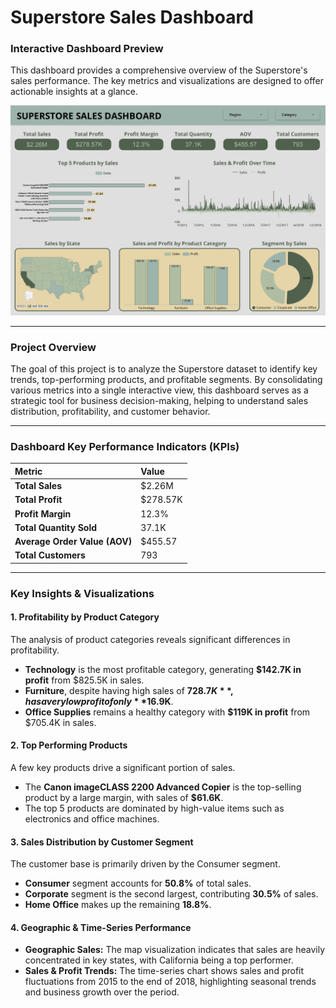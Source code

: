 # Superstore Sales Dashboard

### Interactive Dashboard Preview
This dashboard provides a comprehensive overview of the Superstore's sales performance. The key metrics and visualizations are designed to offer actionable insights at a glance.

<p align="center">
  <img src="assets/dashboard_preview.jpg" width="1100"/>
</p>

---

### Project Overview
The goal of this project is to analyze the Superstore dataset to identify key trends, top-performing products, and profitable segments. By consolidating various metrics into a single interactive view, this dashboard serves as a strategic tool for business decision-making, helping to understand sales distribution, profitability, and customer behavior.

---

### Dashboard Key Performance Indicators (KPIs)

| Metric | Value |
| :--- | :--- |
| **Total Sales**  | $2.26M |
| **Total Profit**  | $278.57K |
| **Profit Margin**  | 12.3% |
| **Total Quantity Sold**  | 37.1K |
| **Average Order Value (AOV)**  | $455.57 |
| **Total Customers**  | 793 |

---

### Key Insights & Visualizations

#### 1. Profitability by Product Category
The analysis of product categories reveals significant differences in profitability.
* **Technology** is the most profitable category, generating **$142.7K in profit** from $825.5K in sales.
* **Furniture**, despite having high sales of **$728.7K**, has a very low profit of only **$16.9K**.
* **Office Supplies** remains a healthy category with **$119K in profit** from $705.4K in sales.

#### 2. Top Performing Products
A few key products drive a significant portion of sales. 
* The **Canon imageCLASS 2200 Advanced Copier** is the top-selling product by a large margin, with sales of **$61.6K**. 
* The top 5 products are dominated by high-value items such as electronics and office machines. 

#### 3. Sales Distribution by Customer Segment
The customer base is primarily driven by the Consumer segment.
* **Consumer** segment accounts for **50.8%** of total sales.
* **Corporate** segment is the second largest, contributing **30.5%** of sales. 
* **Home Office** makes up the remaining **18.8%**.

#### 4. Geographic & Time-Series Performance
* **Geographic Sales:** The map visualization indicates that sales are heavily concentrated in key states, with California being a top performer.
* **Sales & Profit Trends:** The time-series chart shows sales and profit fluctuations from 2015 to the end of 2018, highlighting seasonal trends and business growth over the period. 
